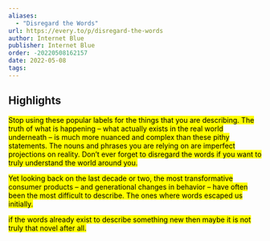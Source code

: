 ```yaml
---
aliases:
  - "Disregard the Words"
url: https://every.to/p/disregard-the-words
author: Internet Blue
publisher: Internet Blue
order: -20220508162157
date: 2022-05-08
tags:
---
```


## Highlights
<mark>Stop using these popular labels for the things that you are describing. The truth of what is happening – what actually exists in the real world underneath – is much more nuanced and complex than these pithy statements. The nouns and phrases you are relying on are imperfect projections on reality. Don’t ever forget to disregard the words if you want to truly understand the world around you.</mark>

<mark>Yet looking back on the last decade or two, the most transformative consumer products – and generational changes in behavior – have often been the most difficult to describe. The ones where words escaped us initially.</mark>

<mark>if the words already exist to describe something new then maybe it is not truly that novel after all.</mark>

